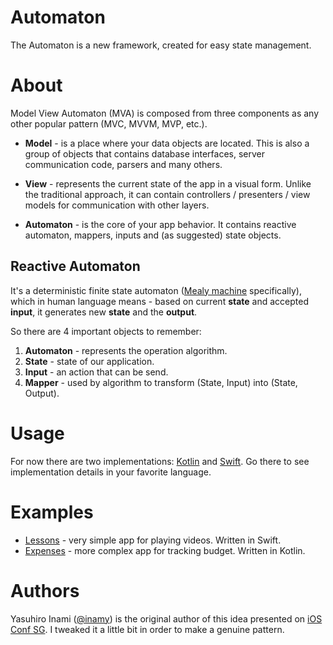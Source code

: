 # Automaton

The Automaton is a new framework, created for easy state management.

# About 

Model View Automaton (MVA) is composed from three components as any other popular pattern (MVC, MVVM, MVP, etc.).

* **Model** - is a place where your data objects are located. This is also a group of objects that contains database interfaces, server communication code, parsers and many others.

* **View** - represents the current state of the app in a visual form. Unlike the traditional approach, it can contain controllers / presenters / view models for communication with other layers.

* **Automaton** - is the core of your app behavior. It contains reactive automaton, mappers, inputs and (as suggested) state objects.

## Reactive Automaton

It's a deterministic finite state automaton ([Mealy machine](https://en.wikipedia.org/wiki/Mealy_machine) specifically), which in human language means - based on current **state** and accepted **input**, it generates new **state** and the **output**.

So there are 4 important objects to remember:

1. **Automaton** - represents the operation algorithm.
2. **State** - state of our application.
3. **Input** - an action that can be send.
4. **Mapper** - used by algorithm to transform (State, Input) into (State, Output).

# Usage

For now there are two implementations: [Kotlin](Kotlin) and [Swift](Swift). Go there to see implementation details in your favorite language.

# Examples

* [Lessons](https://github.com/Nominalista/Lessons) - very simple app for playing videos. Written in Swift.
* [Expenses](https://github.com/Nominalista/Expenses) - more complex app for tracking budget. Written in Kotlin.

# Authors

Yasuhiro Inami ([@inamy](https://github.com/inamiy/)) is the original author of this idea presented on [iOS Conf SG](https://youtu.be/Oau4JjJP3nA). I tweaked it a little bit in order to make a genuine pattern.
